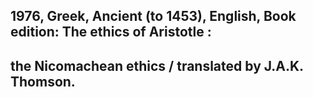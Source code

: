 ## 1976, Greek, Ancient (to 1453), English, Book edition: The ethics of Aristotle :
## the Nicomachean ethics / translated by J.A.K. Thomson.
